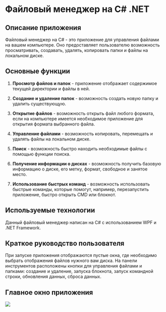 # Файловый менеджер на C# .NET

## Описание приложения

Файловый менеджер на C# - это приложение для управления файлами на вашем компьютере. Оно предоставляет пользователю возможность просматривать, создавать, удалять, копировать папки и файлы на локальном диске.

## Основные функции

1. **Просмотр файлов и папок** - приложение отображает содержимое текущей директории и файлы в ней.

2. **Создание и удаление папок** - возможность создать новую папку и удалить существующую.

3. **Открытие файлов** - возможность открыть файл любого формата, если на компьютере имеется необходимое приложение для открытия формата выбранного файла.

4. **Управление файлами** - возможность копировать, перемещать и удалять файлы на локальном диске.

5. **Поиск** - возможность быстро находить необходимые файлы с помощью функции поиска.

6. **Получение информации о дисках** - возможность получить базовую информацию о диске, его метку, формат, свободное и занятое место.

7. **Использование быстрых команд** - возможность использовать быстрые команды, которые помогут, например, перезапустить приложение, быстро открыть CMD или блокнот.

## Используемые технологии

Данный файловый менеджер написан на C# с использованием WPF и .NET Framework. 

## Краткое руководство пользователя

При запуске приложения отображаются пустые окна, где необходимо выбрать отображения файлов нужного вам диска. На панели инструментов расположены кнопки для управления файлами и папками: создание и удаление, запуска блокнота, запуск командной строки, обновления данных, сброса данных.

## Главное окно приложения
<image
  src=".\File Manager.PNG">